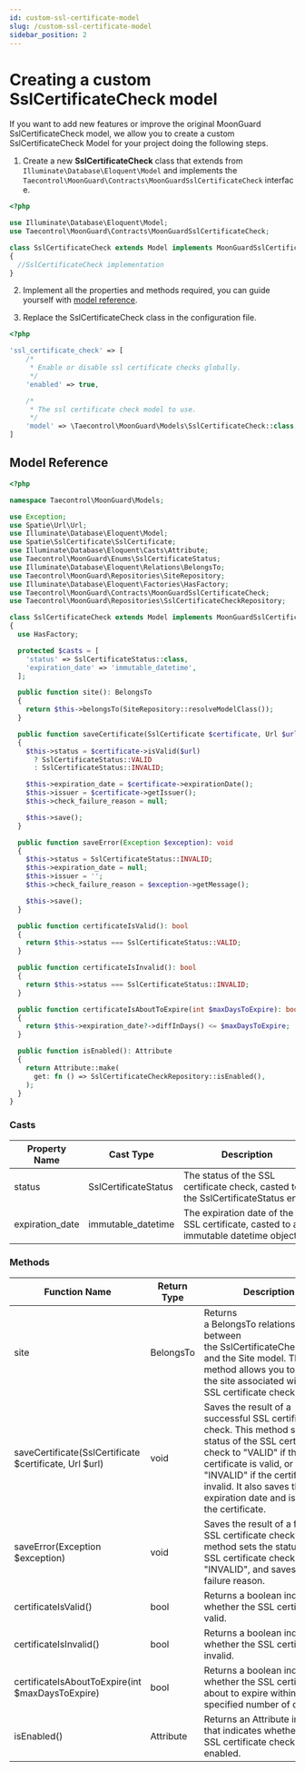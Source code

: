 ```yaml
---
id: custom-ssl-certificate-model
slug: /custom-ssl-certificate-model
sidebar_position: 2
---
```


# Creating a custom SslCertificateCheck model

If you want to add new features or improve the original MoonGuard
SslCertificateCheck model, we allow you to create a custom SslCertificateCheck
Model for your project doing the following steps.

1. Create a new **SslCertificateCheck** class that extends from 
`Illuminate\Database\Eloquent\Model` and implements the 
`Taecontrol\MoonGuard\Contracts\MoonGuardSslCertificateCheck` interface.

```php
<?php

use Illuminate\Database\Eloquent\Model;
use Taecontrol\MoonGuard\Contracts\MoonGuardSslCertificateCheck;

class SslCertificateCheck extends Model implements MoonGuardSslCertificateCheck
{
  //SslCertificateCheck implementation
}
```

2. Implement all the properties and methods required, you can guide yourself
with [model reference](./create-a-custom-ssl-certificate-model#Model-Reference).

3. Replace the SslCertificateCheck class in the configuration file.

```php
<?php

'ssl_certificate_check' => [
    /*
     * Enable or disable ssl certificate checks globally.
     */
    'enabled' => true,

    /*
     * The ssl certificate check model to use.
     */
    'model' => \Taecontrol\MoonGuard\Models\SslCertificateCheck::class,
]
```

## Model Reference

```php
<?php

namespace Taecontrol\MoonGuard\Models;

use Exception;
use Spatie\Url\Url;
use Illuminate\Database\Eloquent\Model;
use Spatie\SslCertificate\SslCertificate;
use Illuminate\Database\Eloquent\Casts\Attribute;
use Taecontrol\MoonGuard\Enums\SslCertificateStatus;
use Illuminate\Database\Eloquent\Relations\BelongsTo;
use Taecontrol\MoonGuard\Repositories\SiteRepository;
use Illuminate\Database\Eloquent\Factories\HasFactory;
use Taecontrol\MoonGuard\Contracts\MoonGuardSslCertificateCheck;
use Taecontrol\MoonGuard\Repositories\SslCertificateCheckRepository;

class SslCertificateCheck extends Model implements MoonGuardSslCertificateCheck
{
  use HasFactory;

  protected $casts = [
    'status' => SslCertificateStatus::class,
    'expiration_date' => 'immutable_datetime',
  ];

  public function site(): BelongsTo
  {
    return $this->belongsTo(SiteRepository::resolveModelClass());
  }

  public function saveCertificate(SslCertificate $certificate, Url $url): void
  {
    $this->status = $certificate->isValid($url)
      ? SslCertificateStatus::VALID
      : SslCertificateStatus::INVALID;

    $this->expiration_date = $certificate->expirationDate();
    $this->issuer = $certificate->getIssuer();
    $this->check_failure_reason = null;

    $this->save();
  }

  public function saveError(Exception $exception): void
  {
    $this->status = SslCertificateStatus::INVALID;
    $this->expiration_date = null;
    $this->issuer = '';
    $this->check_failure_reason = $exception->getMessage();

    $this->save();
  }

  public function certificateIsValid(): bool
  {
    return $this->status === SslCertificateStatus::VALID;
  }

  public function certificateIsInvalid(): bool
  {
    return $this->status === SslCertificateStatus::INVALID;
  }

  public function certificateIsAboutToExpire(int $maxDaysToExpire): bool
  {
    return $this->expiration_date?->diffInDays() <= $maxDaysToExpire;
  }

  public function isEnabled(): Attribute
  {
    return Attribute::make(
      get: fn () => SslCertificateCheckRepository::isEnabled(),
    );
  }
}
```

### Casts

| Property Name | Cast Type | Description |
| --- | --- | --- |
| status | SslCertificateStatus | The status of the SSL certificate check, casted to the SslCertificateStatus enum |
| expiration_date | immutable_datetime | The expiration date of the SSL certificate, casted to an immutable datetime object |

### Methods

| Function Name | Return Type | Description |
| --- | --- | --- |
| site | BelongsTo | Returns a BelongsTo relationship between the SslCertificateCheck model and the Site model. This method allows you to retrieve the site associated with the SSL certificate check. |
| saveCertificate(SslCertificate $certificate, Url $url) | void | Saves the result of a successful SSL certificate check. This method sets the status of the SSL certificate check to "VALID" if the certificate is valid, or "INVALID" if the certificate is invalid. It also saves the expiration date and issuer of the certificate. |
| saveError(Exception $exception) | void | Saves the result of a failed SSL certificate check. This method sets the status of the SSL certificate check to "INVALID", and saves the failure reason. |
| certificateIsValid() | bool | Returns a boolean indicating whether the SSL certificate is valid. |
| certificateIsInvalid() | bool | Returns a boolean indicating whether the SSL certificate is invalid. |
| certificateIsAboutToExpire(int $maxDaysToExpire) | bool | Returns a boolean indicating whether the SSL certificate is about to expire within the specified number of days. |
| isEnabled() | Attribute | Returns an Attribute instance that indicates whether the SSL certificate check is enabled. |
